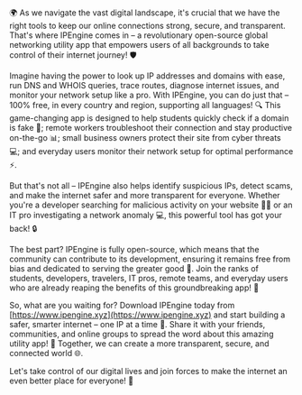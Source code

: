 🌍 As we navigate the vast digital landscape, it's crucial that we have the right tools to keep our online connections strong, secure, and transparent. That's where IPEngine comes in – a revolutionary open-source global networking utility app that empowers users of all backgrounds to take control of their internet journey! 🛡️

Imagine having the power to look up IP addresses and domains with ease, run DNS and WHOIS queries, trace routes, diagnose internet issues, and monitor your network setup like a pro. With IPEngine, you can do just that – 100% free, in every country and region, supporting all languages! 🔍 This game-changing app is designed to help students quickly check if a domain is fake 👀; remote workers troubleshoot their connection and stay productive on-the-go 📊; small business owners protect their site from cyber threats 💻; and everyday users monitor their network setup for optimal performance ⚡️.

But that's not all – IPEngine also helps identify suspicious IPs, detect scams, and make the internet safer and more transparent for everyone. Whether you're a developer searching for malicious activity on your website 🕵️‍♀️ or an IT pro investigating a network anomaly 💻, this powerful tool has got your back! 🔒

The best part? IPEngine is fully open-source, which means that the community can contribute to its development, ensuring it remains free from bias and dedicated to serving the greater good 🌟. Join the ranks of students, developers, travelers, IT pros, remote teams, and everyday users who are already reaping the benefits of this groundbreaking app! 👥

So, what are you waiting for? Download IPEngine today from [https://www.ipengine.xyz](https://www.ipengine.xyz) and start building a safer, smarter internet – one IP at a time 🔧. Share it with your friends, communities, and online groups to spread the word about this amazing utility app! 📢 Together, we can create a more transparent, secure, and connected world 🌐.

Let's take control of our digital lives and join forces to make the internet an even better place for everyone! 💪